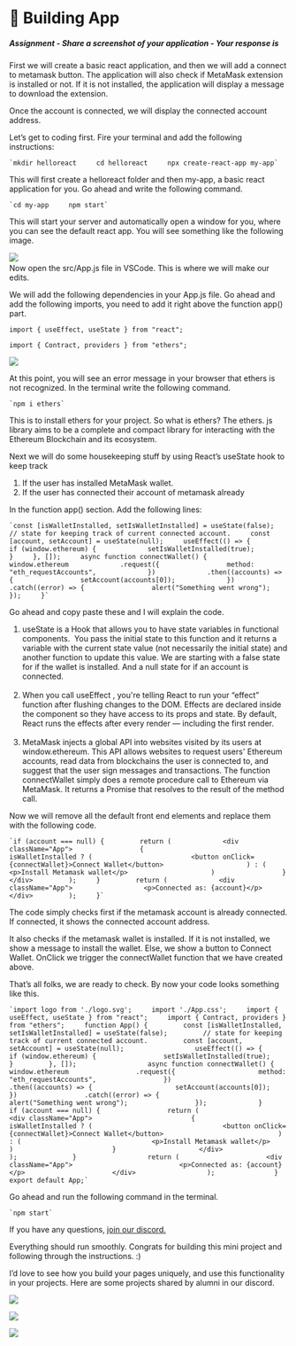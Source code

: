 🌈 Building App
===============

##### Assignment - Share a screenshot of your application - Your response is

First we will create a basic react application, and then we will add a connect to metamask button. The application will also check if MetaMask extension is installed or not. If it is not installed, the application will display a message to download the extension.        
  
Once the account is connected, we will display the connected account address.

Let’s get to coding first. Fire your terminal and add the following instructions:    

    `mkdir helloreact     cd helloreact     npx create-react-app my-app`

This will first create a helloreact folder and then my-app, a basic react application for you. Go ahead and write the following command.

    `cd my-app     npm start`

This will start your server and automatically open a window for you, where you can see the default react app. You will see something like the following image.

![](https://lh4.googleusercontent.com/i2Vu7EfiZGuGsYbtPVa28Niqd0JZveX6BNJN8K_--JMkrTg_K4PKUMKw2DIslgTR556QJoXJ8JfxRR9GAj2gJ0wQa_zcMDx8HubSCYAiRmkbusPvRfbpURVgiPPIzx9GaYoDR0_5)       
Now open the src/App.js file in VSCode. This is where we will make our edits.

We will add the following dependencies in your App.js file. Go ahead and add the following imports, you need to add it right above the function app() part.

`import { useEffect, useState } from "react";`

`import { Contract, providers } from "ethers";`

![](https://metaschool.s3-ap-southeast-1.amazonaws.com/images/V1VujTX825aGdo8tL6A2csLsEPAYFbdRoK90sMWD.png)

At this point, you will see an error message in your browser that ethers is not recognized. In the terminal write the following command.

    `npm i ethers`

This is to install ethers for your project. So what is ethers? The ethers. js library aims to be a complete and compact library for interacting with the Ethereum Blockchain and its ecosystem. 

Next we will do some housekeeping stuff by using React’s useState hook to keep track

1.  If the user has installed MetaMask wallet.
2.  If the user has connected their account of metamask already

In the function app() section. Add the following lines:

    `const [isWalletInstalled, setIsWalletInstalled] = useState(false);     // state for keeping track of current connected account.     const [account, setAccount] = useState(null);     useEffect(() => {         if (window.ethereum) {             setIsWalletInstalled(true);         }     }, []);     async function connectWallet() {         window.ethereum             .request({                 method: "eth_requestAccounts",             })             .then((accounts) => {                 setAccount(accounts[0]);             })             .catch((error) => {                 alert("Something went wrong");             });     }`

Go ahead and copy paste these and I will explain the code. 

1.  useState is a Hook that allows you to have state variables in functional components.  You pass the initial state to this function and it returns a variable with the current state value (not necessarily the initial state) and another function to update this value. We are starting with a false state for if the wallet is installed. And a null state for if an account is connected.       
     
2.  When you call useEffect , you're telling React to run your “effect” function after flushing changes to the DOM. Effects are declared inside the component so they have access to its props and state. By default, React runs the effects after every render — including the first render.       
     
3.  MetaMask injects a global API into websites visited by its users at window.ethereum. This API allows websites to request users' Ethereum accounts, read data from blockchains the user is connected to, and suggest that the user sign messages and transactions. The function connectWallet simply does a remote procedure call to Ethereum via MetaMask. It returns a Promise that resolves to the result of the method call.

Now we will remove all the default front end elements and replace them with the following code.

    `if (account === null) {         return (             <div className="App">                 {                      isWalletInstalled ? (                         <button onClick={connectWallet}>Connect Wallet</button>                     ) : (                         <p>Install Metamask wallet</p>                     )                 }             </div>         );     }         return (             <div className="App">                  <p>Connected as: {account}</p>             </div>         );     }`

The code simply checks first if the metamask account is already connected. If connected, it shows the connected account address.        
  
It also checks if the metamask wallet is installed. If it is not installed, we show a message to install the wallet. Else, we show a button to Connect Wallet. OnClick we trigger the connectWallet function that we have created above. 

That’s all folks, we are ready to check. By now your code looks something like this.

    `import logo from './logo.svg';     import './App.css';     import { useEffect, useState } from "react";     import { Contract, providers } from "ethers";     function App() {         const [isWalletInstalled, setIsWalletInstalled] = useState(false);         // state for keeping track of current connected account.         const [account, setAccount] = useState(null);                  useEffect(() => {             if (window.ethereum) {                 setIsWalletInstalled(true);             }         }, []);                  async function connectWallet() {             window.ethereum                 .request({                     method: "eth_requestAccounts",                 })                 .then((accounts) => {                     setAccount(accounts[0]);                 })                 .catch((error) => {                     alert("Something went wrong");                 });             }                          if (account === null) {                 return (                     <div className="App">                         {                              isWalletInstalled ? (                                 <button onClick={connectWallet}>Connect Wallet</button>                             ) : (                                 <p>Install Metamask wallet</p>                             )                         }                     </div>                  );              }                  return (                      <div className="App">                           <p>Connected as: {account}</p>                      </div>                  );               }     export default App;`

Go ahead and run the following command in the terminal.

    `npm start`

If you have any questions, [join our discord.](https://discord.gg/vbVMUwXWgc)        
  
Everything should run smoothly. Congrats for building this mini project and following through the instructions. :)       
  
I’d love to see how you build your pages uniquely, and use this functionality in your projects. Here are some projects shared by alumni in our discord.       
  
![](https://lh3.googleusercontent.com/pxrqt43cLrL8a00Vwq4Eev0Xg2BJQF-ueANJFGNyIxtn9tzj69IusyFqbK3_UkieqxulnaT0Xbngx9ppSp7N8nzPZRWT6ISKnoPCrF2RGHJEUwfYHczM4pJRTDx2IHJmX9yX3tqS)

![](https://lh4.googleusercontent.com/QjNm9TCY1JlSshwLDAfUu2giAy8pK2A8oGUiiHAdSk4jeFyqnh4QiFOVw3hCj4rAU2UbPaJ_tQzdOyR_5jPutapPXmewhihBxCwJd3Gal-M_2P-lI8oFDg5gEpy4Cn-s-jqiNMaU)

![](https://metaschool.s3-ap-southeast-1.amazonaws.com/images/X0Rw3VAkQfRtNB3GPgEDE6cWTuJCwqAWggcm0jCb.png)
